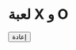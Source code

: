 <!DOCTYPE html>
<html lang="ar">
<head>
  <meta charset="UTF-8">
  <title>لعبة X و O</title>
  <link rel="stylesheet" href="style.css">
</head>
<body>
  <h1>لعبة X و O</h1>
  <div class="board" id="board"></div>
  <p id="status"></p>
  <button onclick="resetGame()">إعادة</button>

  <script src="script.js"></script>
</body>
</html>
